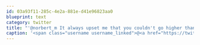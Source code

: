 ```yaml
---
id: 03a93f11-285c-4e2a-881e-d41e96823aa0
blueprint: text
category: twitter
title: "'@norbert_m It always upset me that you couldn't go higher than 24 point though."
caption: '<span class="username username_linked">@<a href="https://twitter.com/norbert_m" title="Norbert M">norbert_m</a></span> It always upset me that you couldn''t go higher than 24 point though.'
---
```

